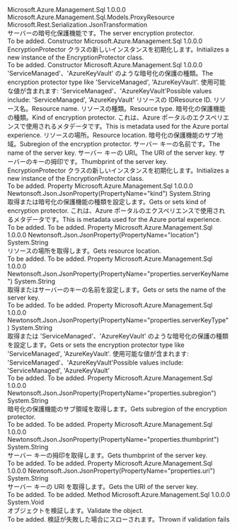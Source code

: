 <Type Name="EncryptionProtector" FullName="Microsoft.Azure.Management.Sql.Models.EncryptionProtector">
  <TypeSignature Language="C#" Value="public class EncryptionProtector : Microsoft.Azure.Management.Sql.Models.ProxyResource" />
  <TypeSignature Language="ILAsm" Value=".class public auto ansi beforefieldinit EncryptionProtector extends Microsoft.Azure.Management.Sql.Models.ProxyResource" />
  <TypeSignature Language="DocId" Value="T:Microsoft.Azure.Management.Sql.Models.EncryptionProtector" />
  <TypeSignature Language="VB.NET" Value="Public Class EncryptionProtector&#xA;Inherits ProxyResource" />
  <TypeSignature Language="F#" Value="type EncryptionProtector = class&#xA;    inherit ProxyResource" />
  <AssemblyInfo>
    <AssemblyName>Microsoft.Azure.Management.Sql</AssemblyName>
    <AssemblyVersion>1.0.0.0</AssemblyVersion>
  </AssemblyInfo>
  <Base>
    <BaseTypeName>Microsoft.Azure.Management.Sql.Models.ProxyResource</BaseTypeName>
  </Base>
  <Interfaces />
  <Attributes>
    <Attribute>
      <AttributeName>Microsoft.Rest.Serialization.JsonTransformation</AttributeName>
    </Attribute>
  </Attributes>
  <Docs>
    <summary>
            <span data-ttu-id="8f1b0-101">サーバーの暗号化保護機能です。</span><span class="sxs-lookup"><span data-stu-id="8f1b0-101">The server encryption protector.</span></span>
            </summary>
    <remarks>To be added.</remarks>
  </Docs>
  <Members>
    <Member MemberName=".ctor">
      <MemberSignature Language="C#" Value="public EncryptionProtector ();" />
      <MemberSignature Language="ILAsm" Value=".method public hidebysig specialname rtspecialname instance void .ctor() cil managed" />
      <MemberSignature Language="DocId" Value="M:Microsoft.Azure.Management.Sql.Models.EncryptionProtector.#ctor" />
      <MemberSignature Language="VB.NET" Value="Public Sub New ()" />
      <MemberType>Constructor</MemberType>
      <AssemblyInfo>
        <AssemblyName>Microsoft.Azure.Management.Sql</AssemblyName>
        <AssemblyVersion>1.0.0.0</AssemblyVersion>
      </AssemblyInfo>
      <Parameters />
      <Docs>
        <summary>
            <span data-ttu-id="8f1b0-102">EncryptionProtector クラスの新しいインスタンスを初期化します。</span><span class="sxs-lookup"><span data-stu-id="8f1b0-102">Initializes a new instance of the EncryptionProtector class.</span></span>
            </summary>
        <remarks>To be added.</remarks>
      </Docs>
    </Member>
    <Member MemberName=".ctor">
      <MemberSignature Language="C#" Value="public EncryptionProtector (string serverKeyType, string id = null, string name = null, string type = null, string kind = null, string location = null, string subregion = null, string serverKeyName = null, string uri = null, string thumbprint = null);" />
      <MemberSignature Language="ILAsm" Value=".method public hidebysig specialname rtspecialname instance void .ctor(string serverKeyType, string id, string name, string type, string kind, string location, string subregion, string serverKeyName, string uri, string thumbprint) cil managed" />
      <MemberSignature Language="DocId" Value="M:Microsoft.Azure.Management.Sql.Models.EncryptionProtector.#ctor(System.String,System.String,System.String,System.String,System.String,System.String,System.String,System.String,System.String,System.String)" />
      <MemberSignature Language="VB.NET" Value="Public Sub New (serverKeyType As String, Optional id As String = null, Optional name As String = null, Optional type As String = null, Optional kind As String = null, Optional location As String = null, Optional subregion As String = null, Optional serverKeyName As String = null, Optional uri As String = null, Optional thumbprint As String = null)" />
      <MemberSignature Language="F#" Value="new Microsoft.Azure.Management.Sql.Models.EncryptionProtector : string * string * string * string * string * string * string * string * string * string -&gt; Microsoft.Azure.Management.Sql.Models.EncryptionProtector" Usage="new Microsoft.Azure.Management.Sql.Models.EncryptionProtector (serverKeyType, id, name, type, kind, location, subregion, serverKeyName, uri, thumbprint)" />
      <MemberType>Constructor</MemberType>
      <AssemblyInfo>
        <AssemblyName>Microsoft.Azure.Management.Sql</AssemblyName>
        <AssemblyVersion>1.0.0.0</AssemblyVersion>
      </AssemblyInfo>
      <Parameters>
        <Parameter Name="id" Type="System.String" />
        <Parameter Name="name" Type="System.String" />
        <Parameter Name="type" Type="System.String" />
        <Parameter Name="kind" Type="System.String" />
        <Parameter Name="location" Type="System.String" />
        <Parameter Name="subregion" Type="System.String" />
        <Parameter Name="serverKeyName" Type="System.String" />
        <Parameter Name="serverKeyType" Type="System.String" />
        <Parameter Name="uri" Type="System.String" />
        <Parameter Name="thumbprint" Type="System.String" />
      </Parameters>
      <Docs>
        <param name="serverKeyType"><span data-ttu-id="8f1b0-103">'ServiceManaged'、'AzureKeyVault' のような暗号化の保護の種類。</span><span class="sxs-lookup"><span data-stu-id="8f1b0-103">The encryption protector type like 'ServiceManaged', 'AzureKeyVault'.</span></span> <span data-ttu-id="8f1b0-104">使用可能な値が含まれます: 'ServiceManaged'、'AzureKeyVault'</span><span class="sxs-lookup"><span data-stu-id="8f1b0-104">Possible values include: 'ServiceManaged', 'AzureKeyVault'</span></span></param>
        <param name="id"><span data-ttu-id="8f1b0-105">リソースの ID</span><span class="sxs-lookup"><span data-stu-id="8f1b0-105">Resource ID.</span></span></param>
        <param name="name"><span data-ttu-id="8f1b0-106">リソース名。</span><span class="sxs-lookup"><span data-stu-id="8f1b0-106">Resource name.</span></span></param>
        <param name="type"><span data-ttu-id="8f1b0-107">リソースの種類。</span><span class="sxs-lookup"><span data-stu-id="8f1b0-107">Resource type.</span></span></param>
        <param name="kind"><span data-ttu-id="8f1b0-108">暗号化の保護機能の種類。</span><span class="sxs-lookup"><span data-stu-id="8f1b0-108">Kind of encryption protector.</span></span> <span data-ttu-id="8f1b0-109">これは、Azure ポータルのエクスペリエンスで使用されるメタデータです。</span><span class="sxs-lookup"><span data-stu-id="8f1b0-109">This is metadata used for the Azure portal experience.</span></span></param>
        <param name="location"><span data-ttu-id="8f1b0-110">リソースの場所。</span><span class="sxs-lookup"><span data-stu-id="8f1b0-110">Resource location.</span></span></param>
        <param name="subregion"><span data-ttu-id="8f1b0-111">暗号化の保護機能のサブ地域。</span><span class="sxs-lookup"><span data-stu-id="8f1b0-111">Subregion of the encryption protector.</span></span></param>
        <param name="serverKeyName"><span data-ttu-id="8f1b0-112">サーバー キーの名前です。</span><span class="sxs-lookup"><span data-stu-id="8f1b0-112">The name of the server key.</span></span></param>
        <param name="uri"><span data-ttu-id="8f1b0-113">サーバー キーの URI。</span><span class="sxs-lookup"><span data-stu-id="8f1b0-113">The URI of the server key.</span></span></param>
        <param name="thumbprint"><span data-ttu-id="8f1b0-114">サーバーのキーの拇印です。</span><span class="sxs-lookup"><span data-stu-id="8f1b0-114">Thumbprint of the server key.</span></span></param>
        <summary>
            <span data-ttu-id="8f1b0-115">EncryptionProtector クラスの新しいインスタンスを初期化します。</span><span class="sxs-lookup"><span data-stu-id="8f1b0-115">Initializes a new instance of the EncryptionProtector class.</span></span>
            </summary>
        <remarks>To be added.</remarks>
      </Docs>
    </Member>
    <Member MemberName="Kind">
      <MemberSignature Language="C#" Value="public string Kind { get; set; }" />
      <MemberSignature Language="ILAsm" Value=".property instance string Kind" />
      <MemberSignature Language="DocId" Value="P:Microsoft.Azure.Management.Sql.Models.EncryptionProtector.Kind" />
      <MemberSignature Language="VB.NET" Value="Public Property Kind As String" />
      <MemberSignature Language="F#" Value="member this.Kind : string with get, set" Usage="Microsoft.Azure.Management.Sql.Models.EncryptionProtector.Kind" />
      <MemberType>Property</MemberType>
      <AssemblyInfo>
        <AssemblyName>Microsoft.Azure.Management.Sql</AssemblyName>
        <AssemblyVersion>1.0.0.0</AssemblyVersion>
      </AssemblyInfo>
      <Attributes>
        <Attribute>
          <AttributeName>Newtonsoft.Json.JsonProperty(PropertyName="kind")</AttributeName>
        </Attribute>
      </Attributes>
      <ReturnValue>
        <ReturnType>System.String</ReturnType>
      </ReturnValue>
      <Docs>
        <summary>
            <span data-ttu-id="8f1b0-116">取得または暗号化の保護機能の種類を設定します。</span><span class="sxs-lookup"><span data-stu-id="8f1b0-116">Gets or sets kind of encryption protector.</span></span> <span data-ttu-id="8f1b0-117">これは、Azure ポータルのエクスペリエンスで使用されるメタデータです。</span><span class="sxs-lookup"><span data-stu-id="8f1b0-117">This is metadata used for the Azure portal experience.</span></span>
            </summary>
        <value>To be added.</value>
        <remarks>To be added.</remarks>
      </Docs>
    </Member>
    <Member MemberName="Location">
      <MemberSignature Language="C#" Value="public string Location { get; }" />
      <MemberSignature Language="ILAsm" Value=".property instance string Location" />
      <MemberSignature Language="DocId" Value="P:Microsoft.Azure.Management.Sql.Models.EncryptionProtector.Location" />
      <MemberSignature Language="VB.NET" Value="Public ReadOnly Property Location As String" />
      <MemberSignature Language="F#" Value="member this.Location : string" Usage="Microsoft.Azure.Management.Sql.Models.EncryptionProtector.Location" />
      <MemberType>Property</MemberType>
      <AssemblyInfo>
        <AssemblyName>Microsoft.Azure.Management.Sql</AssemblyName>
        <AssemblyVersion>1.0.0.0</AssemblyVersion>
      </AssemblyInfo>
      <Attributes>
        <Attribute>
          <AttributeName>Newtonsoft.Json.JsonProperty(PropertyName="location")</AttributeName>
        </Attribute>
      </Attributes>
      <ReturnValue>
        <ReturnType>System.String</ReturnType>
      </ReturnValue>
      <Docs>
        <summary>
            <span data-ttu-id="8f1b0-118">リソースの場所を取得します。</span><span class="sxs-lookup"><span data-stu-id="8f1b0-118">Gets resource location.</span></span>
            </summary>
        <value>To be added.</value>
        <remarks>To be added.</remarks>
      </Docs>
    </Member>
    <Member MemberName="ServerKeyName">
      <MemberSignature Language="C#" Value="public string ServerKeyName { get; set; }" />
      <MemberSignature Language="ILAsm" Value=".property instance string ServerKeyName" />
      <MemberSignature Language="DocId" Value="P:Microsoft.Azure.Management.Sql.Models.EncryptionProtector.ServerKeyName" />
      <MemberSignature Language="VB.NET" Value="Public Property ServerKeyName As String" />
      <MemberSignature Language="F#" Value="member this.ServerKeyName : string with get, set" Usage="Microsoft.Azure.Management.Sql.Models.EncryptionProtector.ServerKeyName" />
      <MemberType>Property</MemberType>
      <AssemblyInfo>
        <AssemblyName>Microsoft.Azure.Management.Sql</AssemblyName>
        <AssemblyVersion>1.0.0.0</AssemblyVersion>
      </AssemblyInfo>
      <Attributes>
        <Attribute>
          <AttributeName>Newtonsoft.Json.JsonProperty(PropertyName="properties.serverKeyName")</AttributeName>
        </Attribute>
      </Attributes>
      <ReturnValue>
        <ReturnType>System.String</ReturnType>
      </ReturnValue>
      <Docs>
        <summary>
            <span data-ttu-id="8f1b0-119">取得またはサーバーのキーの名前を設定します。</span><span class="sxs-lookup"><span data-stu-id="8f1b0-119">Gets or sets the name of the server key.</span></span>
            </summary>
        <value>To be added.</value>
        <remarks>To be added.</remarks>
      </Docs>
    </Member>
    <Member MemberName="ServerKeyType">
      <MemberSignature Language="C#" Value="public string ServerKeyType { get; set; }" />
      <MemberSignature Language="ILAsm" Value=".property instance string ServerKeyType" />
      <MemberSignature Language="DocId" Value="P:Microsoft.Azure.Management.Sql.Models.EncryptionProtector.ServerKeyType" />
      <MemberSignature Language="VB.NET" Value="Public Property ServerKeyType As String" />
      <MemberSignature Language="F#" Value="member this.ServerKeyType : string with get, set" Usage="Microsoft.Azure.Management.Sql.Models.EncryptionProtector.ServerKeyType" />
      <MemberType>Property</MemberType>
      <AssemblyInfo>
        <AssemblyName>Microsoft.Azure.Management.Sql</AssemblyName>
        <AssemblyVersion>1.0.0.0</AssemblyVersion>
      </AssemblyInfo>
      <Attributes>
        <Attribute>
          <AttributeName>Newtonsoft.Json.JsonProperty(PropertyName="properties.serverKeyType")</AttributeName>
        </Attribute>
      </Attributes>
      <ReturnValue>
        <ReturnType>System.String</ReturnType>
      </ReturnValue>
      <Docs>
        <summary>
            <span data-ttu-id="8f1b0-120">取得または 'ServiceManaged'、'AzureKeyVault' のような暗号化の保護の種類を設定します。</span><span class="sxs-lookup"><span data-stu-id="8f1b0-120">Gets or sets the encryption protector type like 'ServiceManaged', 'AzureKeyVault'.</span></span> <span data-ttu-id="8f1b0-121">使用可能な値が含まれます: 'ServiceManaged'、'AzureKeyVault'</span><span class="sxs-lookup"><span data-stu-id="8f1b0-121">Possible values include: 'ServiceManaged', 'AzureKeyVault'</span></span>
            </summary>
        <value>To be added.</value>
        <remarks>To be added.</remarks>
      </Docs>
    </Member>
    <Member MemberName="Subregion">
      <MemberSignature Language="C#" Value="public string Subregion { get; }" />
      <MemberSignature Language="ILAsm" Value=".property instance string Subregion" />
      <MemberSignature Language="DocId" Value="P:Microsoft.Azure.Management.Sql.Models.EncryptionProtector.Subregion" />
      <MemberSignature Language="VB.NET" Value="Public ReadOnly Property Subregion As String" />
      <MemberSignature Language="F#" Value="member this.Subregion : string" Usage="Microsoft.Azure.Management.Sql.Models.EncryptionProtector.Subregion" />
      <MemberType>Property</MemberType>
      <AssemblyInfo>
        <AssemblyName>Microsoft.Azure.Management.Sql</AssemblyName>
        <AssemblyVersion>1.0.0.0</AssemblyVersion>
      </AssemblyInfo>
      <Attributes>
        <Attribute>
          <AttributeName>Newtonsoft.Json.JsonProperty(PropertyName="properties.subregion")</AttributeName>
        </Attribute>
      </Attributes>
      <ReturnValue>
        <ReturnType>System.String</ReturnType>
      </ReturnValue>
      <Docs>
        <summary>
            <span data-ttu-id="8f1b0-122">暗号化の保護機能のサブ領域を取得します。</span><span class="sxs-lookup"><span data-stu-id="8f1b0-122">Gets subregion of the encryption protector.</span></span>
            </summary>
        <value>To be added.</value>
        <remarks>To be added.</remarks>
      </Docs>
    </Member>
    <Member MemberName="Thumbprint">
      <MemberSignature Language="C#" Value="public string Thumbprint { get; }" />
      <MemberSignature Language="ILAsm" Value=".property instance string Thumbprint" />
      <MemberSignature Language="DocId" Value="P:Microsoft.Azure.Management.Sql.Models.EncryptionProtector.Thumbprint" />
      <MemberSignature Language="VB.NET" Value="Public ReadOnly Property Thumbprint As String" />
      <MemberSignature Language="F#" Value="member this.Thumbprint : string" Usage="Microsoft.Azure.Management.Sql.Models.EncryptionProtector.Thumbprint" />
      <MemberType>Property</MemberType>
      <AssemblyInfo>
        <AssemblyName>Microsoft.Azure.Management.Sql</AssemblyName>
        <AssemblyVersion>1.0.0.0</AssemblyVersion>
      </AssemblyInfo>
      <Attributes>
        <Attribute>
          <AttributeName>Newtonsoft.Json.JsonProperty(PropertyName="properties.thumbprint")</AttributeName>
        </Attribute>
      </Attributes>
      <ReturnValue>
        <ReturnType>System.String</ReturnType>
      </ReturnValue>
      <Docs>
        <summary>
            <span data-ttu-id="8f1b0-123">サーバー キーの拇印を取得します。</span><span class="sxs-lookup"><span data-stu-id="8f1b0-123">Gets thumbprint of the server key.</span></span>
            </summary>
        <value>To be added.</value>
        <remarks>To be added.</remarks>
      </Docs>
    </Member>
    <Member MemberName="Uri">
      <MemberSignature Language="C#" Value="public string Uri { get; }" />
      <MemberSignature Language="ILAsm" Value=".property instance string Uri" />
      <MemberSignature Language="DocId" Value="P:Microsoft.Azure.Management.Sql.Models.EncryptionProtector.Uri" />
      <MemberSignature Language="VB.NET" Value="Public ReadOnly Property Uri As String" />
      <MemberSignature Language="F#" Value="member this.Uri : string" Usage="Microsoft.Azure.Management.Sql.Models.EncryptionProtector.Uri" />
      <MemberType>Property</MemberType>
      <AssemblyInfo>
        <AssemblyName>Microsoft.Azure.Management.Sql</AssemblyName>
        <AssemblyVersion>1.0.0.0</AssemblyVersion>
      </AssemblyInfo>
      <Attributes>
        <Attribute>
          <AttributeName>Newtonsoft.Json.JsonProperty(PropertyName="properties.uri")</AttributeName>
        </Attribute>
      </Attributes>
      <ReturnValue>
        <ReturnType>System.String</ReturnType>
      </ReturnValue>
      <Docs>
        <summary>
            <span data-ttu-id="8f1b0-124">サーバー キーの URI を取得します。</span><span class="sxs-lookup"><span data-stu-id="8f1b0-124">Gets the URI of the server key.</span></span>
            </summary>
        <value>To be added.</value>
        <remarks>To be added.</remarks>
      </Docs>
    </Member>
    <Member MemberName="Validate">
      <MemberSignature Language="C#" Value="public virtual void Validate ();" />
      <MemberSignature Language="ILAsm" Value=".method public hidebysig newslot virtual instance void Validate() cil managed" />
      <MemberSignature Language="DocId" Value="M:Microsoft.Azure.Management.Sql.Models.EncryptionProtector.Validate" />
      <MemberSignature Language="VB.NET" Value="Public Overridable Sub Validate ()" />
      <MemberSignature Language="F#" Value="abstract member Validate : unit -&gt; unit&#xA;override this.Validate : unit -&gt; unit" Usage="encryptionProtector.Validate " />
      <MemberType>Method</MemberType>
      <AssemblyInfo>
        <AssemblyName>Microsoft.Azure.Management.Sql</AssemblyName>
        <AssemblyVersion>1.0.0.0</AssemblyVersion>
      </AssemblyInfo>
      <ReturnValue>
        <ReturnType>System.Void</ReturnType>
      </ReturnValue>
      <Parameters />
      <Docs>
        <summary>
            <span data-ttu-id="8f1b0-125">オブジェクトを検証します。</span><span class="sxs-lookup"><span data-stu-id="8f1b0-125">Validate the object.</span></span>
            </summary>
        <remarks>To be added.</remarks>
        <exception cref="T:Microsoft.Rest.ValidationException">
            <span data-ttu-id="8f1b0-126">検証が失敗した場合にスローされます。</span><span class="sxs-lookup"><span data-stu-id="8f1b0-126">Thrown if validation fails</span></span>
            </exception>
      </Docs>
    </Member>
  </Members>
</Type>